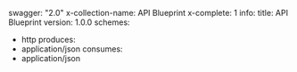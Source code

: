 swagger: "2.0"
x-collection-name: API Blueprint
x-complete: 1
info:
  title: API Blueprint
  version: 1.0.0
schemes:
- http
produces:
- application/json
consumes:
- application/json
